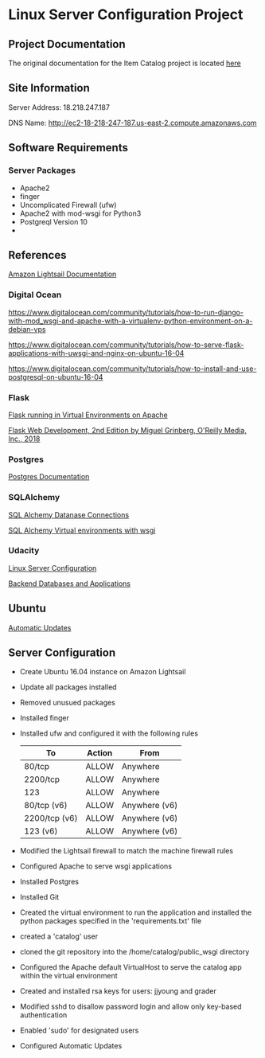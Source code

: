 # Linux Server Configuration Project

## Project Documentation
The original documentation for the Item Catalog project is located [here](documentation/project.md)

## Site Information
Server Address: 18.218.247.187

DNS Name: http://ec2-18-218-247-187.us-east-2.compute.amazonaws.com

## Software Requirements
### Server Packages
* Apache2
* finger
* Uncomplicated Firewall (ufw)
* Apache2 with mod-wsgi for Python3
* Postgreql Version 10
*


## References
[Amazon Lightsail Documentation](https://lightsail.aws.amazon.com/ls/docs/all)

### Digital Ocean
https://www.digitalocean.com/community/tutorials/how-to-run-django-with-mod_wsgi-and-apache-with-a-virtualenv-python-environment-on-a-debian-vps

https://www.digitalocean.com/community/tutorials/how-to-serve-flask-applications-with-uwsgi-and-nginx-on-ubuntu-16-04

https://www.digitalocean.com/community/tutorials/how-to-install-and-use-postgresql-on-ubuntu-16-04

### Flask
[Flask running in Virtual Environments on Apache](http://flask.pocoo.org/docs/0.12/deploying/mod_wsgi/)

[Flask Web Development, 2nd Edition by Miguel Grinberg, O'Reilly Media, Inc., 2018](https://www.safaribooksonline.com/library/view/flask-web-development/9781491991725/part02.html)

### Postgres
[Postgres Documentation](https://www.postgresql.org/docs/10/static)

### SQLAlchemy
[SQL Alchemy Datanase Connections](http://docs.sqlalchemy.org/en/latest/dialects/postgresql.html)

[SQL Alchemy Virtual environments with wsgi](http://modwsgi.readthedocs.io/en/develop/user-guides/virtual-environments.html)

### Udacity
[Linux Server Configuration](https://classroom.udacity.com/nanodegrees/nd004/parts/ab002e9a-b26c-43a4-8460-dc4c4b11c379)

[Backend Databases and Applications](https://classroom.udacity.com/nanodegrees/nd004/parts/8d3e23e1-9ab6-47eb-b4f3-d5dc7ef27bf0)

## Ubuntu
[Automatic Updates](https://help.ubuntu.com/lts/serverguide/automatic-updates.html)


## Server Configuration
* Create Ubuntu 16.04 instance on Amazon Lightsail
* Update all packages installed
* Removed unusued packages
* Installed finger
* Installed ufw and configured it with the following rules

	To | Action | From
	---|--------|-----
	80/tcp |                    ALLOW |      Anywhere
	2200/tcp |                  ALLOW |      Anywhere
	123            |            ALLOW |      Anywhere
	80/tcp (v6)  |              ALLOW |      Anywhere (v6)
	2200/tcp (v6)  |            ALLOW  |     Anywhere (v6)
	123 (v6)     |              ALLOW  |     Anywhere (v6)

* Modified the Lightsail firewall to match the machine firewall rules
* Configured Apache to serve wsgi applications
* Installed Postgres
* Installed Git
* Created the virtual environment to run the application and installed
the python packages specified in the 'requirements.txt' file
* created a 'catalog' user
* cloned the git repository into the /home/catalog/public_wsgi directory
* Configured the Apache default VirtualHost to serve the catalog app within the virtual environment
* Created and installed rsa keys for users: jjyoung and grader
* Modified sshd to disallow password login and allow only key-based authentication
* Enabled 'sudo' for designated users
* Configured Automatic Updates



